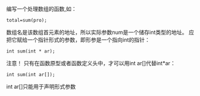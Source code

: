 编写一个处理数组的函数,如：
```
total=sum(pro);
```
数组名是该数组首元素的地址，所以实际参数num是一个储存int类型的地址。
应把它赋给一个指针形式的参数，即形参是一个指向int的指针：
```
int sum(int * ar);
```
注意！
只有在函数原型或者函数定义头中，才可以用int ar[]代替int*ar：
```
int sum(int ar[]);
```
int ar[]只能用于声明形式参数
